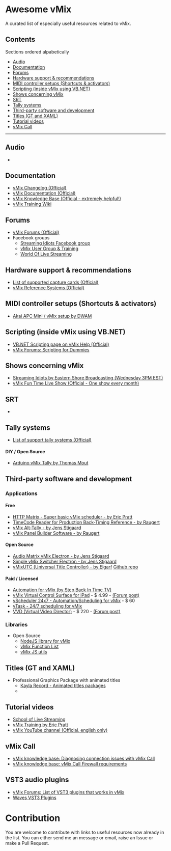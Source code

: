 # Awesome vMix

A curated list of especially useful resources related to vMix.

## Contents
Sections ordered alpabetically
  * [Audio](#audio)
  * [Documentation](#documentation)
  * [Forums](#forums)
  * [Hardware support & recommendations](#hardware-support--recommendations)
  * [MIDI controller setups (Shortcuts & activators)](#midi-controller-setups-shortcuts--activators)
  * [Scripting (inside vMix using VB.NET)](#scripting-inside-vmix-using-vbnet)
  * [Shows concerning vMix](#shows-concerning-vmix)
  * [SRT](#srt)
  * [Tally systems](#tally-systems)
  * [Third-party software and development](#third-party-software-and-development)
  * [Titles (GT and XAML)](#titles-gt-and-xaml)
  * [Tutorial videos](#tutorial-videos)
  * [vMix Call](#vmix-call)

---

## Audio
  * 

## Documentation
  * [vMix Changelog (Official)](https://forums.vmix.com/posts/t20846-vMix-23-Changelog)
  * [vMix Documentation (Official)](https://www.vmix.com/help23/)
  * [vMix Knowledge Base (Official - extremely helpful!)](https://www.vmix.com/knowledgebase/)
  * [vMix Training Wiki](http://vmixtraining.com/wiki)


## Forums
 * [vMix Forums (Official)](https://forums.vmix.com/)
 * Facebook groups
   * [Streaming Idiots Facebook group](https://www.facebook.com/groups/StreamingIdiots/)
   * [vMix User Group & Training](https://www.facebook.com/groups/vMixTraining/)
   * [World Of Live Streaming](https://www.facebook.com/groups/WorldOfLiveStreaming/)


## Hardware support & recommendations
 * [List of supported capture cards (Official)](https://www.vmix.com/software/supported-hardware.aspx#capturehardware)
 * [vMix Reference Systems (Official)](https://www.vmix.com/products/vmix-reference-systems.aspx)


## MIDI controller setups (Shortcuts & activators)
 * [Akai APC Mini / vMix setup by DWAM](https://forums.vmix.com/posts/t9765-Overview-video-Akai-APC-Mini-with-vMix)


## Scripting (inside vMix using VB.NET)
* [VB.NET Scripting page on vMix Help (Official)](https://www.vmix.com/help23/VBNetScripting.html)
* [vMix Forums: Scripting for Dummies](https://forums.vmix.com/posts/m73500-Scripting-for-Dummies)

## Shows concerning vMix
 * [Streaming Idiots by Eastern Shore Broadcasting (Wednesday 3PM EST)](http://easternshorebroadcasting.com/watch-live-2-3-2/)
 * [vMix Fun Time Live Show (Official - One show every month)](https://www.youtube.com/playlist?list=PLrm0RX9U0MzztIw6MGz7Tdo71MCENS05O)


## SRT
 * 

## Tally systems
 * [List of support tally systems (Official)](https://www.vmix.com/software/supported-hardware.aspx#tallylights)

#### DIY / Open Source
 * [Arduino vMix Tally by Thomas Mout](https://github.com/ThomasMout/Arduino-vMix-tally)


## Third-party software and development
### Applications

#### Free
  * [HTTP Matrix - Super basic vMix scheduler - by Eric Pratt](http://usbroadcast.co/httpmatrix.htm)
  * [TimeCode Reader for Production Back-Timing Reference - by Raugert](https://forums.vmix.com/posts/t17782-TimeCode-Reader-for-Production-Back-Timing-Reference?fbclid=IwAR0KYOl1gePpt4xsMSJ0PX_NlQbjFu1PIV6wJg3RTWe9YYp8Nzr2SU1wMXA)
  * [vMix Alt-Tally - by Jens Stigaard](https://forums.vmix.com/posts/t9405--FREE--Alt-Tally)
  * [vMix Panel Builder Software - by Raugert](https://forums.vmix.com/posts/t14529-vMix--Panel-Builder--for-Mac-Win-Android-tablets-iPads)

#### Open Source
  * [Audio Matrix vMix Electron - by Jens Stigaard](https://github.com/jensstigaard/audio-matrix-vmix-electron)
  * [Simple vMix Switcher Electron - by Jens Stigaard](https://github.com/jensstigaard/simple-vmix-switcher-electron)
  * [vMixUTC (Universal Title Controller) - by Elgarf](https://forums.vmix.com/posts/t6468--FREE--Universal-Title-Controller) [Github repo](https://github.com/elgarf/vMixUTC)
  
#### Paid / Licensed
  * [Automation for vMix (by Step Back In Time TV)](http://www.stepbackintime.tv/automation.html)
  * [vMix Virtual Control Surface for iPad](https://apps.apple.com/us/app/vmix-virtual-control-surface/id978932322) - $ 4.99 - [(Forum post)](https://forums.vmix.com/posts/t16323-vMix-Virtual-Control-Surface-3-0-iPad-app--Now-Available)
  * [vScheduler 24x7 - Automation/Scheduling for vMix](http://www.sitescape.co.in/index.html) - $ 60
  * [vTask - 24/7 scheduling for vMix](https://vfxblend.com/)
  * [VVD (Virtual Video Director)](https://w.np.co.nz/software) - $ 220 - [(Forum post)](https://forums.vmix.com/posts/t3678findunread--NEW---vMix-Audio-Controlled-Switcher---NjastadCom)

### Libraries
* Open Source
  * [NodeJS library for vMix](https://github.com/jensstigaard/node-vmix)
  * [vMix Function List](https://github.com/jensstigaard/vmix-function-list)
  * [vMix JS utils](https://github.com/jensstigaard/vmix-js-utils)


## Titles (GT and XAML)
 * Professional Graphics Package with animated titles
   * [Kayla Record - Animated titles packages](https://www.kaylarecord.site/)
   * 


## Tutorial videos
 * [School of Live Streaming](http://schooloflivestreaming.com)
 * [vMix Training by Eric Pratt](https://www.udemy.com/course/vmix-training)
 * [vMix YouTube channel (Official, english only)](https://www.youtube.com/user/vmixcomau)


## vMix Call
 * [vMix knowledge base: Diagnosing connection issues with vMix Call](https://www.vmix.com/knowledgebase/article.aspx/214/diagnosing-connection-issues-with-vmix-call)
 * [vMix knowledge base: vMix Call Firewall requirements](https://www.vmix.com/knowledgebase/article.aspx/125/vmix-call-firewall-requirements)


## VST3 audio plugins
 * [vMix Forums: List of VST3 plugins that works in vMix](https://forums.vmix.com/posts/t12330--List--VST3-Plug-ins-That-Work-In-vMix)
 * [Waves VST3 Plugins](https://www.waves.com/plugins)




# Contribution
You are welcome to contribute with links to useful resources now already in the list. You can either send me an message or email, raise an Issue or make a Pull Request.
